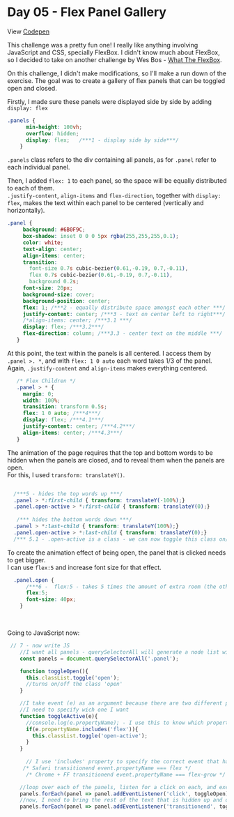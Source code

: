 # Day 05 - Flex Panel Gallery

View [Codepen]()

This challenge was a pretty fun one! I really like anything involving JavaScript and CSS, specially FlexBox.
I didn't know much about FlexBox, so I decided to take on another challenge by Wes Bos - [What The FlexBox](https://flexbox.io/).

On this challenge, I didn't make modifications, so I'll make a run down of the exercise.
The goal was to create a gallery of flex panels that can be toggled open and closed.

Firstly, I made sure these panels were displayed side by side by adding ```display: flex```
```CSS
.panels {
      min-height: 100vh;
      overflow: hidden;
      display: flex;   /***1 - display side by side***/
    }
 ```
 
 ```.panels``` class refers to the div containing all panels, as for ```.panel``` refer to each individual panel.
 
 Then, I added ```flex: 1``` to each panel, so the space will be equally distributed to each of them. <br>
 ```.justify-content```, ```align-items``` and ```flex-direction```, together with ```display: flex```, makes the text within each panel to be centered (vertically and horizontally).
 
 
 ```CSS
 .panel {
      background: #6B0F9C;
      box-shadow: inset 0 0 0 5px rgba(255,255,255,0.1);
      color: white;
      text-align: center;
      align-items: center;
      transition:
        font-size 0.7s cubic-bezier(0.61,-0.19, 0.7,-0.11),
        flex 0.7s cubic-bezier(0.61,-0.19, 0.7,-0.11),
        background 0.2s;
      font-size: 20px;
      background-size: cover;
      background-position: center;
      flex: 1; /***2 - equally distribute space amongst each other ***/
      justify-content: center; /***3 - text on center left to right***/
      /*align-items: center; /***3.1 ***/
      display: flex; /***3.2***/
      flex-direction: column; /***3.3 - center text on the middle ***/
    }
 ```  
 
 At this point, the text within the panels is all centered.
 I access them by ```.panel >. *```, and with ```flex: 1 0 auto``` each word takes 1/3 of the panel.<br>
 Again,  ```.justify-content``` and ```align-items``` makes everything centered.
 
 ```CSS
    /* Flex Children */
    .panel > * {
      margin: 0;
      width: 100%;
      transition: transform 0.5s;
      flex: 1 0 auto; /***4***/
      display: flex; /***4.1***/
      justify-content: center; /***4.2***/
      align-items: center; /***4.3***/
    }
 ```
 
 The animation of the page requires that the top and bottom words to be hidden when the panels are closed, and to reveal them when the panels are open. <br>
  For this, I used ```transform: translateY()```.
  
  ```CSS
  
    /***5 - hides the top words up ***/
    .panel > *:first-child { transform: translateY(-100%);}
    .panel.open-active > *:first-child { transform: translateY(0);}
    
     /*** hides the bottom words down ***/
    .panel > *:last-child { transform: translateY(100%);}
    .panel.open-active > *:last-child { transform: translateY(0);}
    /*** 5.1 - .open-active is a class - we can now toggle this class on/off with JS***/
 ```
 
 To create the animation effect of being open, the panel that is clicked needs to get bigger.<br>
 I can use ```flex:5``` and increase font size for that effect.
 
```CSS
  .panel.open {
      /***6 -  flex:5 - takes 5 times the amount of extra room (the others have a flex of 1***/
      flex:5;
      font-size: 40px;
    }
```

<br>

Going to JavaScript now:

```javascript
 // 7 - now write JS
    //I want all panels - querySelectorAll will generate a node list with all .panel
    const panels = document.querySelectorAll('.panel');

    function toggleOpen(){
      this.classList.toggle('open');
      //turns on/off the class 'open'
    }

    //I take event (e) as an argument because there are two different properties being transitioned when I open the flexbox
    //I need to specify wich one I want
    function toggleActive(e){
      //console.log(e.propertyName); - I use this to know which properties are being transitioned
      if(e.propertyName.includes('flex')){
        this.classList.toggle('open-active');
      }
    }
      
      // I use 'includes' property to specify the correct event that has different names in each browser
     /* Safari transitionend event.propertyName === flex */
      /* Chrome + FF transitionend event.propertyName === flex-grow */

    //loop over each of the panels, listen for a click on each, and execute toggleOpen
    panels.forEach(panel => panel.addEventListener('click', toggleOpen));
    //now, I need to bring the rest of the text that is hidden up and down when the toggle is active
    panels.forEach(panel => panel.addEventListener('transitionend', toggleActive));   
 ```
 
